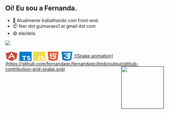 ## Oi! Eu sou a Fernanda. ## 
- 🔭 Atualmente trabalhando com front-end.
- 📫 feer dot guimaraes1 at gmail dot com
- 😄 ela/dela

<div>
  <a href "https://github.com/fernandagc">
  <img height="180em" src="https://github-readme-stats.vercel.app/api?username=fernandagc&show_icons=true&theme=dracula&include_all_commits=true&count_private=true"/>
<!--   <img height="180em" src="https://github-readme-stats.vercel.app/api/top-langs/?username=fernandagc&layout=compact&langs_count=16&theme=dracula"/> -->
</div>

<div style="display: inline-block"><br>
  <img align="center" alt="Fer-Angular" height="30" width="40" src="https://raw.githubusercontent.com/devicons/devicon/master/icons/angularjs/angularjs-plain.svg">
  <img align="center" alt="Fer-Ts" height="30" width="40" src="https://raw.githubusercontent.com/devicons/devicon/master/icons/typescript/typescript-plain.svg">
  <img align="center" alt="Fer-Js" height="30" width="40" src="https://raw.githubusercontent.com/devicons/devicon/master/icons/javascript/javascript-plain.svg">
  <img align="center" alt="Fer-Html5" height="30" width="40" src="https://raw.githubusercontent.com/devicons/devicon/master/icons/html5/html5-original.svg">
  <img align="center" alt="Fer-Css" height="30" width="40" src="https://raw.githubusercontent.com/devicons/devicon/master/icons/css3/css3-original.svg">
</div>
  ![Snake animation] (https://github.com/fernandagc/fernandagc/blob/output/github-contribution-grid-snake.svg)
  <img align="right" height="135em" width="135em" src="https://cdn.discordapp.com/attachments/721403229807837196/890320723569180732/giphy.webp"/>

  
